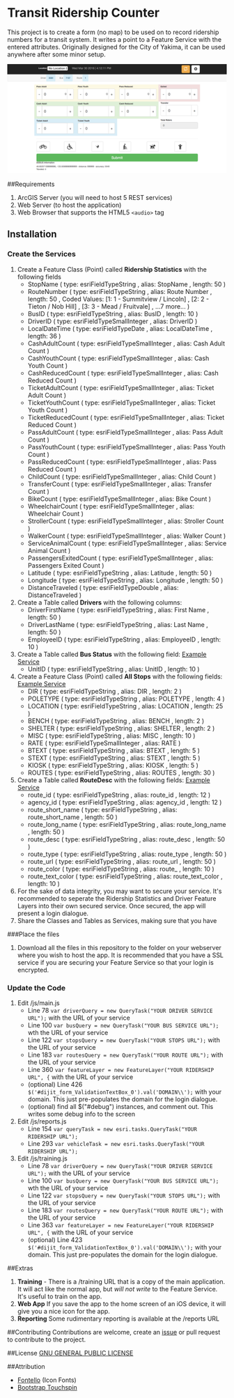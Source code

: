 # Transit Ridership Counter
This project is to create a form (no map) to be used on to record ridership numbers for a transit system. It writes a point to a Feature Service with the entered attributes. Originally designed for the City of Yakima, it can be used anywhere after some minor setup. 

![Transit Ridership Screenshot](https://raw.githubusercontent.com/randybondsjr/transit-ridership/master/screenshot.png)

##Requirements
1. ArcGIS Server (you will need to host 5 REST services)
2. Web Server (to host the application)
3. Web Browser that supports the HTML5 `<audio>` tag

## Installation
### Create the Services
1. Create a Feature Class (Point) called **Ridership Statistics** with the following fields
	* StopName ( type: esriFieldTypeString , alias: StopName , length: 50 )
	* RouteNumber ( type: esriFieldTypeString , alias: Route Number , length: 50 , Coded Values: [1: 1 - Summitview / Lincoln] , [2: 2 - Tieton / Nob Hill] , [3: 3 - Mead / Fruitvale] , ...7 more... )
	* BusID ( type: esriFieldTypeString , alias: BusID , length: 10 )
	* DriverID ( type: esriFieldTypeSmallInteger , alias: DriverID )
	* LocalDateTime ( type: esriFieldTypeDate , alias: LocalDateTime , length: 36 )
	* CashAdultCount ( type: esriFieldTypeSmallInteger , alias: Cash Adult Count )
	* CashYouthCount ( type: esriFieldTypeSmallInteger , alias: Cash Youth Count )
	* CashReducedCount ( type: esriFieldTypeSmallInteger , alias: Cash Reduced Count )
	* TicketAdultCount ( type: esriFieldTypeSmallInteger , alias: Ticket Adult Count )
	* TicketYouthCount ( type: esriFieldTypeSmallInteger , alias: Ticket Youth Count )
	* TicketReducedCount ( type: esriFieldTypeSmallInteger , alias: Ticket Reduced Count )
	* PassAdultCount ( type: esriFieldTypeSmallInteger , alias: Pass Adult Count )
	* PassYouthCount ( type: esriFieldTypeSmallInteger , alias: Pass Youth Count )
	* PassReducedCount ( type: esriFieldTypeSmallInteger , alias: Pass Reduced Count )
	* ChildCount ( type: esriFieldTypeSmallInteger , alias: Child Count )
	* TransferCount ( type: esriFieldTypeSmallInteger , alias: Transfer Count )
	* BikeCount ( type: esriFieldTypeSmallInteger , alias: Bike Count )
	* WheelchairCount ( type: esriFieldTypeSmallInteger , alias: Wheelchair Count )
	* StrollerCount ( type: esriFieldTypeSmallInteger , alias: Stroller Count )
	* WalkerCount ( type: esriFieldTypeSmallInteger , alias: Walker Count )
	* ServiceAnimalCount ( type: esriFieldTypeSmallInteger , alias: Service Animal Count )
	* PassengersExitedCount ( type: esriFieldTypeSmallInteger , alias: Passengers Exited Count )
	* Latitude ( type: esriFieldTypeString , alias: Latitude , length: 50 )
	* Longitude ( type: esriFieldTypeString , alias: Longitude , length: 50 )
	* DistanceTraveled ( type: esriFieldTypeDouble , alias: DistanceTraveled )
2. Create a Table called **Drivers** with the following columns:
	* DriverFirstName ( type: esriFieldTypeString , alias: First Name , length: 50 )
	* DriverLastName ( type: esriFieldTypeString , alias: Last Name , length: 50 )
	* EmployeeID ( type: esriFieldTypeString , alias: EmployeeID , length: 10 )
3. Create a Table called **Bus Status** with the following field: [Example Service](https://gis.yakimawa.gov/arcgis101/rest/services/Transit/BusStatus/MapServer/0) 
	* UnitID ( type: esriFieldTypeString , alias: UnitID , length: 10 )
4. Create a Feature Class (Point) called **All Stops** with the following fields: [Example Service](https://gis.yakimawa.gov/arcgis101/rest/services/Transit/TransitRoutes/MapServer/18)
	* DIR ( type: esriFieldTypeString , alias: DIR , length: 2 )
	* POLETYPE ( type: esriFieldTypeString , alias: POLETYPE , length: 4 )
	* LOCATION ( type: esriFieldTypeString , alias: LOCATION , length: 25 )
	* BENCH ( type: esriFieldTypeString , alias: BENCH , length: 2 )
	* SHELTER ( type: esriFieldTypeString , alias: SHELTER , length: 2 )
	* MISC ( type: esriFieldTypeString , alias: MISC , length: 10 )
	* RATE ( type: esriFieldTypeSmallInteger , alias: RATE )
	* BTEXT ( type: esriFieldTypeString , alias: BTEXT , length: 5 )
	* STEXT ( type: esriFieldTypeString , alias: STEXT , length: 5 )
	* KIOSK ( type: esriFieldTypeString , alias: KIOSK , length: 5 )
	* ROUTES ( type: esriFieldTypeString , alias: ROUTES , length: 30 )
5. Create a Table called **RouteDesc** with the following fields: [Example Service](https://gis.yakimawa.gov/arcgis101/rest/services/Transit/RoutesStopsData/MapServer/6/)
	* route_id ( type: esriFieldTypeString , alias: route_id , length: 12 )
	* agency_id ( type: esriFieldTypeString , alias: agency_id , length: 12 )
	* route_short_name ( type: esriFieldTypeString , alias: route_short_name , length: 50 )
	* route_long_name ( type: esriFieldTypeString , alias: route_long_name , length: 50 )
	* route_desc ( type: esriFieldTypeString , alias: route_desc , length: 50 )
	* route_type ( type: esriFieldTypeString , alias: route_type , length: 50 )
	* route_url ( type: esriFieldTypeString , alias: route_url , length: 50 )
	* route_color ( type: esriFieldTypeString , alias: route_ , length: 10 )
	* route_text_color ( type: esriFieldTypeString , alias: route_text_color , length: 10 )
6. For the sake of data integrity, you may want to secure your service. It's recommended to seperate the Ridership Statistics and Driver Feature Layers into their own secured service. Once secured, the app will present a login dialogue. 
7. Share the Classes and Tables as Services, making sure that you have 

###Place the files 
1. Download all the files in this repository to the folder on your webserver where you wish to host the app. It is recommended that you have a SSL service if you are securing your Feature Service so that your login is encrypted.


### Update the Code
1. Edit /js/main.js 
	* Line 78 `var driverQuery = new QueryTask("YOUR DRIVER SERVICE URL");` with the URL of your service
	* Line 100 `var busQuery = new QueryTask("YOUR BUS SERVICE URL");` wth the URL of your service
	* Line 122 `var stopsQuery = new QueryTask("YOUR STOPS URL");` with the URL of your service
	* Line 183 `var routesQuery = new QueryTask("YOUR ROUTE URL");` with the URL of your service
	* Line 360 `var featureLayer = new FeatureLayer("YOUR RIDERSHIP URL", {` with the URL of your service
	* (optional) Line 426 `$('#dijit_form_ValidationTextBox_0').val('DOMAIN\\');` with your domain. This just pre-populates the domain for the login dialogue. 
	* (optional) find all $("#debug") instances, and comment out. This writes some debug info to the screen
2. Edit /js/reports.js
	* Line 154 `var queryTask = new esri.tasks.QueryTask("YOUR RIDERSHIP URL");`  
	* Line 293 `var vehicleTask = new esri.tasks.QueryTask("YOUR RIDERSHIP URL");`
3. Edit /js/training.js
	* Line 78 `var driverQuery = new QueryTask("YOUR DRIVER SERVICE URL");` with the URL of your service
	* Line 100 `var busQuery = new QueryTask("YOUR BUS SERVICE URL");` wth the URL of your service
	* Line 122 `var stopsQuery = new QueryTask("YOUR STOPS URL");` with the URL of your service
	* Line 183 `var routesQuery = new QueryTask("YOUR ROUTE URL");` with the URL of your service
	* Line 363 `var featureLayer = new FeatureLayer("YOUR RIDERSHIP URL", {` with the URL of your service
	* (optional) Line 423 `$('#dijit_form_ValidationTextBox_0').val('DOMAIN\\');` with your domain. This just pre-populates the domain for the login dialogue. 
	
##Extras
1. **Training** - There is a /training URL that is a copy of the main application. It will act like the normal app, but *will not write* to the Feature Service. It's useful to train on the app. 
2. **Web App** If you save the app to the home screen of an iOS device, it will give you a nice icon for the app.
3. **Reporting** Some rudimentary reporting is available at the /reports URL

##Contributing
Contributions are welcome, create an [issue](https://github.com/randybondsjr/transit-ridership/issues) or pull request to contribute to the project.

##License
[GNU GENERAL PUBLIC LICENSE](https://github.com/randybondsjr/transit-ridership/blob/master/LICENSE.md)

##Attribution
* [Fontello](https://github.com/fontello/fontello) (Icon Fonts)
* [Bootstrap Touchspin](https://github.com/istvan-ujjmeszaros/bootstrap-touchspin)